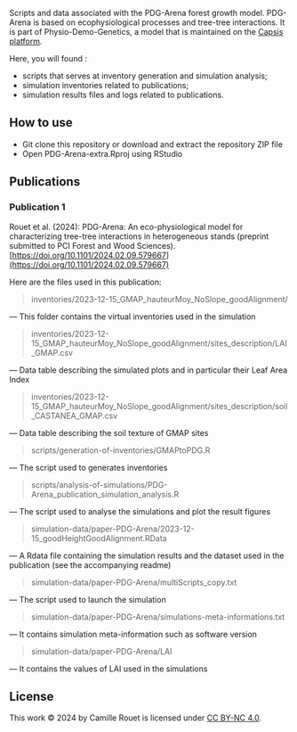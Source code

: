 Scripts and data associated with the PDG-Arena forest growth model. PDG-Arena is based on ecophysiological processes and tree-tree interactions. It is part of Physio-Demo-Genetics, a model that is maintained on the [Capsis platform](https://capsis.cirad.fr/capsis/help_en/physiodemogenetics).

Here, you will found :
- scripts that serves at inventory generation and simulation analysis;
- simulation inventories related to publications;
- simulation results files and logs related to publications.

## How to use 
- Git clone this repository or download and extract the repository ZIP file
- Open PDG-Arena-extra.Rproj using RStudio

## Publications

### Publication 1
Rouet et al. (2024): PDG-Arena: An eco-physiological model for characterizing tree-tree interactions in heterogeneous stands (preprint submitted to PCI Forest and Wood Sciences). [https://doi.org/10.1101/2024.02.09.579667](https://doi.org/10.1101/2024.02.09.579667)

Here are the files used in this publication:

> inventories/2023-12-15_GMAP_hauteurMoy_NoSlope_goodAlignment/ 

— This folder contains the virtual inventories used in the simulation

> inventories/2023-12-15_GMAP_hauteurMoy_NoSlope_goodAlignment/sites_description/LAI_GMAP.csv

— Data table describing the simulated plots and in particular their Leaf Area Index

> inventories/2023-12-15_GMAP_hauteurMoy_NoSlope_goodAlignment/sites_description/soil_CASTANEA_GMAP.csv

— Data table describing the soil texture of GMAP sites

> scripts/generation-of-inventories/GMAPtoPDG.R 

— The script used to generates inventories

> scripts/analysis-of-simulations/PDG-Arena_publication_simulation_analysis.R 

— The script used to analyse the simulations and plot the result figures

> simulation-data/paper-PDG-Arena/2023-12-15_goodHeightGoodAlignment.RData 

— A Rdata file containing the simulation results and the dataset used in the publication (see the accompanying readme)

> simulation-data/paper-PDG-Arena/multiScripts_copy.txt 

— The script used to launch the simulation

> simulation-data/paper-PDG-Arena/simulations-meta-informations.txt 

— It contains simulation meta-information such as software version

> simulation-data/paper-PDG-Arena/LAI

— It contains the values of LAI used in the simulations



## License
This work © 2024 by Camille Rouet is licensed under [CC BY-NC 4.0](http://creativecommons.org/licenses/by-nc/4.0/).